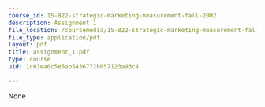 ```yaml
---
course_id: 15-822-strategic-marketing-measurement-fall-2002
description: Assignment 1
file_location: /coursemedia/15-822-strategic-marketing-measurement-fall-2002/1c03ea0c5e5ab5436772b057123a93c4_assignment_1.pdf
file_type: application/pdf
layout: pdf
title: assignment_1.pdf
type: course
uid: 1c03ea0c5e5ab5436772b057123a93c4

---
```

None